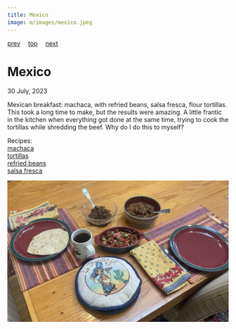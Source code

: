 ```yaml
---
title: Mexico
image: m/images/mexico.jpeg
---
```

[prev](mauritius.md)&emsp;
[top](../index.md)&emsp;
[next](micronesia.md)
# Mexico
30 July, 2023

Mexican breakfast: machaca, with refried beans, salsa fresca, flour
tortillas. This took a long time to make, but the results were
amazing. A little frantic in the kitchen when everything got done at
the same time, trying to cook the tortillas while shredding the
beef. Why do I do this to myself?

Recipes:<br>
[machaca](http://mexicofoodandmore.com/meat/beef/machaca-recipe.html)<br>
[tortillas](https://www.tasteofhome.com/recipes/homemade-tortillas/)<br>
[refried beans](https://chefsavvy.com/refried-black-beans/)<br>
[salsa fresca](https://www.177milkstreet.com/recipes/salsa-fresca)

![breakfast](images/mexico.jpeg)
